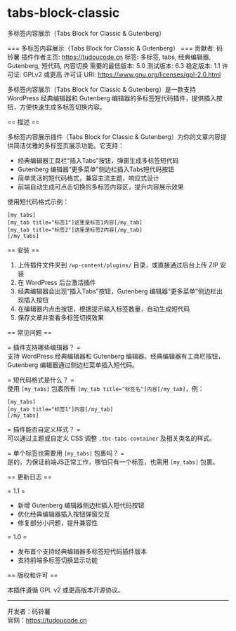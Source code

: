 # tabs-block-classic
多标签内容展示（Tabs Block for Classic &amp; Gutenberg）

=== 多标签内容展示（Tabs Block for Classic & Gutenberg） ===
贡献者: 码铃薯
插件作者主页: https://tudoucode.cn
标签: 多标签, tabs, 经典编辑器, Gutenberg, 短代码, 内容切换
需要的最低版本: 5.0
测试版本: 6.3
稳定版本: 1.1
许可证: GPLv2 或更高
许可证 URI: https://www.gnu.org/licenses/gpl-2.0.html

多标签内容展示（Tabs Block for Classic & Gutenberg）是一款支持 WordPress 经典编辑器和 Gutenberg 编辑器的多标签短代码插件，提供插入按钮，方便快速生成多标签切换内容。

== 描述 ==

多标签内容展示插件（Tabs Block for Classic & Gutenberg）为你的文章内容提供简洁优雅的多标签页展示功能。它支持：

* 经典编辑器工具栏“插入Tabs”按钮，弹窗生成多标签短代码  
* Gutenberg 编辑器“更多菜单”侧边栏插入Tabs短代码按钮  
* 简单灵活的短代码格式，兼容主流主题，响应式设计  
* 前端自动生成可点击切换的多标签内容区，提升内容展示效果  

使用短代码格式示例：

    [my_tabs]
    [my_tab title="标签1"]这里是标签1内容[/my_tab]
    [my_tab title="标签2"]这里是标签2内容[/my_tab]
    [/my_tabs]

== 安装 ==

1. 上传插件文件夹到 `/wp-content/plugins/` 目录，或直接通过后台上传 ZIP 安装  
2. 在 WordPress 后台激活插件  
3. 经典编辑器会出现“插入Tabs”按钮，Gutenberg 编辑器“更多菜单”侧边栏出现插入按钮  
4. 在编辑器内点击按钮，根据提示输入标签数量，自动生成短代码  
5. 保存文章并查看多标签切换效果  

== 常见问题 ==

= 插件支持哪些编辑器？ =  
支持 WordPress 经典编辑器和 Gutenberg 编辑器。经典编辑器有工具栏按钮，Gutenberg 编辑器通过侧边栏菜单插入短代码。

= 短代码格式是什么？ =  
使用 `[my_tabs]` 包裹所有 `[my_tab title="标签名"]内容[/my_tab]`，例：

    [my_tabs]
    [my_tab title="标签1"]内容[/my_tab]
    [/my_tabs]

= 插件能否自定义样式？ =  
可以通过主题或自定义 CSS 调整 `.tbc-tabs-container` 及相关类名的样式。

= 单个标签也需要用 `[my_tabs]` 包裹吗？ =  
是的，为保证前端JS正常工作，哪怕只有一个标签，也需用 `[my_tabs]` 包裹。

== 更新日志 ==

= 1.1 =  
* 新增 Gutenberg 编辑器侧边栏插入短代码按钮  
* 优化经典编辑器插入按钮弹窗交互  
* 修复部分小问题，提升兼容性  

= 1.0 =  
* 发布首个支持经典编辑器多标签短代码插件版本  
* 支持前端多标签切换显示功能  

== 版权和许可 ==

本插件遵循 GPL v2 或更高版本开源协议。

---

开发者：码铃薯  
官网：https://tudoucode.cn
